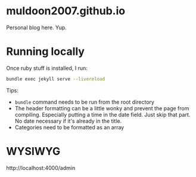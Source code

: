 # muldoon2007.github.io
Personal blog here. Yup.

# Running locally
Once ruby stuff is installed, I run:

``` bash
bundle exec jekyll serve --livereload
```

Tips:

- `bundle` command needs to be run from the root directory
- The header formatting can be a little wonky and prevent the page
  from compiling. Especially putting a time in the date field. Just
  skip that part. No date necessary if it's already in the title.
- Categories need to be formatted as an array

# WYSIWYG

http://localhost:4000/admin
